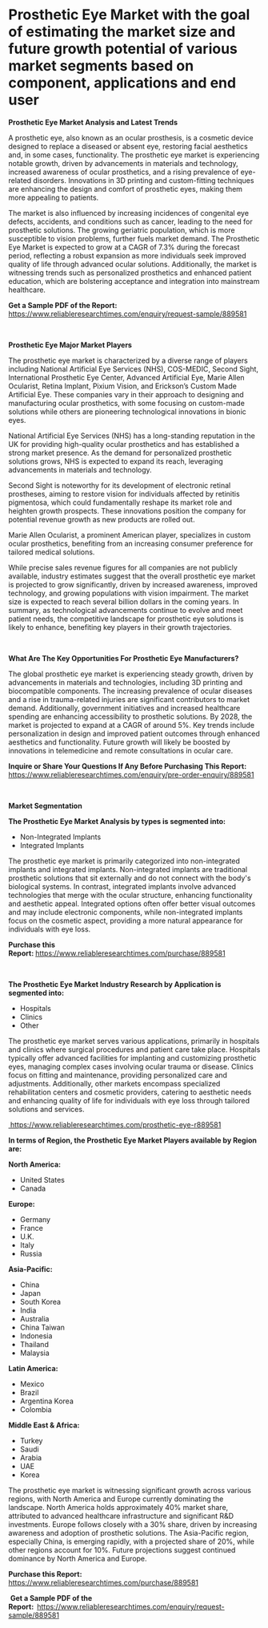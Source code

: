 <p><h1>Prosthetic Eye Market with the goal of estimating the market size and future growth potential of various market segments based on component, applications and end user</h1></p><p><strong>Prosthetic Eye Market Analysis and Latest Trends</strong></p>
<p><p>A prosthetic eye, also known as an ocular prosthesis, is a cosmetic device designed to replace a diseased or absent eye, restoring facial aesthetics and, in some cases, functionality. The prosthetic eye market is experiencing notable growth, driven by advancements in materials and technology, increased awareness of ocular prosthetics, and a rising prevalence of eye-related disorders. Innovations in 3D printing and custom-fitting techniques are enhancing the design and comfort of prosthetic eyes, making them more appealing to patients.</p><p>The market is also influenced by increasing incidences of congenital eye defects, accidents, and conditions such as cancer, leading to the need for prosthetic solutions. The growing geriatric population, which is more susceptible to vision problems, further fuels market demand. The Prosthetic Eye Market is expected to grow at a CAGR of 7.3% during the forecast period, reflecting a robust expansion as more individuals seek improved quality of life through advanced ocular solutions. Additionally, the market is witnessing trends such as personalized prosthetics and enhanced patient education, which are bolstering acceptance and integration into mainstream healthcare.</p></p>
<p><strong>Get a Sample PDF of the Report:&nbsp;</strong> <a href="https://www.reliableresearchtimes.com/enquiry/request-sample/889581?utm_campaign=3255&utm_medium=2&utm_source=Github&utm_content=ia&utm_term=13042025&utm_id=prosthetic-eye">https://www.reliableresearchtimes.com/enquiry/request-sample/889581</a></p>
<p>&nbsp;</p>
<p><strong>Prosthetic Eye Major Market Players</strong></p>
<p><p>The prosthetic eye market is characterized by a diverse range of players including National Artificial Eye Services (NHS), COS-MEDIC, Second Sight, International Prosthetic Eye Center, Advanced Artificial Eye, Marie Allen Ocularist, Retina Implant, Pixium Vision, and Erickson’s Custom Made Artificial Eye. These companies vary in their approach to designing and manufacturing ocular prosthetics, with some focusing on custom-made solutions while others are pioneering technological innovations in bionic eyes.</p><p>National Artificial Eye Services (NHS) has a long-standing reputation in the UK for providing high-quality ocular prosthetics and has established a strong market presence. As the demand for personalized prosthetic solutions grows, NHS is expected to expand its reach, leveraging advancements in materials and technology. </p><p>Second Sight is noteworthy for its development of electronic retinal prostheses, aiming to restore vision for individuals affected by retinitis pigmentosa, which could fundamentally reshape its market role and heighten growth prospects. These innovations position the company for potential revenue growth as new products are rolled out.</p><p>Marie Allen Ocularist, a prominent American player, specializes in custom ocular prosthetics, benefiting from an increasing consumer preference for tailored medical solutions. </p><p>While precise sales revenue figures for all companies are not publicly available, industry estimates suggest that the overall prosthetic eye market is projected to grow significantly, driven by increased awareness, improved technology, and growing populations with vision impairment. The market size is expected to reach several billion dollars in the coming years. In summary, as technological advancements continue to evolve and meet patient needs, the competitive landscape for prosthetic eye solutions is likely to enhance, benefiting key players in their growth trajectories.</p></p>
<p>&nbsp;</p>
<p><strong>What Are The Key Opportunities For Prosthetic Eye Manufacturers?</strong></p>
<p><p>The global prosthetic eye market is experiencing steady growth, driven by advancements in materials and technologies, including 3D printing and biocompatible components. The increasing prevalence of ocular diseases and a rise in trauma-related injuries are significant contributors to market demand. Additionally, government initiatives and increased healthcare spending are enhancing accessibility to prosthetic solutions. By 2028, the market is projected to expand at a CAGR of around 5%. Key trends include personalization in design and improved patient outcomes through enhanced aesthetics and functionality. Future growth will likely be boosted by innovations in telemedicine and remote consultations in ocular care.</p></p>
<p><strong>Inquire or Share Your Questions If Any Before Purchasing This Report:</strong> <a href="https://www.reliableresearchtimes.com/enquiry/pre-order-enquiry/889581?utm_campaign=3255&utm_medium=2&utm_source=Github&utm_content=ia&utm_term=13042025&utm_id=prosthetic-eye">https://www.reliableresearchtimes.com/enquiry/pre-order-enquiry/889581</a></p>
<p>&nbsp;</p>
<p><strong>Market Segmentation</strong></p>
<p><strong>The Prosthetic Eye Market Analysis by types is segmented into:</strong></p>
<p><ul><li>Non-Integrated Implants</li><li>Integrated Implants</li></ul></p>
<p><p>The prosthetic eye market is primarily categorized into non-integrated implants and integrated implants. Non-integrated implants are traditional prosthetic solutions that sit externally and do not connect with the body's biological systems. In contrast, integrated implants involve advanced technologies that merge with the ocular structure, enhancing functionality and aesthetic appeal. Integrated options often offer better visual outcomes and may include electronic components, while non-integrated implants focus on the cosmetic aspect, providing a more natural appearance for individuals with eye loss.</p></p>
<p><strong>Purchase this Report:&nbsp;</strong><a href="https://www.reliableresearchtimes.com/purchase/889581?utm_campaign=3255&utm_medium=2&utm_source=Github&utm_content=ia&utm_term=13042025&utm_id=prosthetic-eye">https://www.reliableresearchtimes.com/purchase/889581</a></p>
<p>&nbsp;</p>
<p><strong>The Prosthetic Eye Market Industry Research by Application is segmented into:</strong></p>
<p><ul><li>Hospitals</li><li>Clinics</li><li>Other</li></ul></p>
<p><p>The prosthetic eye market serves various applications, primarily in hospitals and clinics where surgical procedures and patient care take place. Hospitals typically offer advanced facilities for implanting and customizing prosthetic eyes, managing complex cases involving ocular trauma or disease. Clinics focus on fitting and maintenance, providing personalized care and adjustments. Additionally, other markets encompass specialized rehabilitation centers and cosmetic providers, catering to aesthetic needs and enhancing quality of life for individuals with eye loss through tailored solutions and services.</p></p>
<p><a href="https://www.reliableresearchtimes.com/prosthetic-eye-r889581?utm_campaign=3255&utm_medium=2&utm_source=Github&utm_content=ia&utm_term=13042025&utm_id=prosthetic-eye">&nbsp;https://www.reliableresearchtimes.com/prosthetic-eye-r889581</a></p>
<p><strong>In terms of Region, the Prosthetic Eye Market Players available by Region are:</strong></p>
<p>
    <p> <strong> North America: </strong>
        <ul>
            <li>United States</li>
            <li>Canada</li>
        </ul>
        </p> 
    <p> <strong> Europe: </strong>
        <ul>
            <li>Germany</li>
            <li>France</li>
            <li>U.K.</li>
            <li>Italy</li>
            <li>Russia</li>
        </ul>
        </p> 
    <p> <strong> Asia-Pacific: </strong>
        <ul>
            <li>China</li>
            <li>Japan</li>
            <li>South Korea</li>
            <li>India</li>
            <li>Australia</li>
            <li>China Taiwan</li>
            <li>Indonesia</li>
            <li>Thailand</li>
            <li>Malaysia</li>
        </ul>
        </p> 
    <p> <strong> Latin America: </strong>
        <ul>
            <li>Mexico</li>
            <li>Brazil</li>
            <li>Argentina Korea</li>
            <li>Colombia</li>
        </ul>
        </p> 
    <p> <strong> Middle East & Africa: </strong>
        <ul>
            <li>Turkey</li>
            <li>Saudi</li>
            <li>Arabia</li>
            <li>UAE</li>
            <li>Korea</li>
        </ul>
    </p>
    </p>
<p><p>The prosthetic eye market is witnessing significant growth across various regions, with North America and Europe currently dominating the landscape. North America holds approximately 40% market share, attributed to advanced healthcare infrastructure and significant R&D investments. Europe follows closely with a 30% share, driven by increasing awareness and adoption of prosthetic solutions. The Asia-Pacific region, especially China, is emerging rapidly, with a projected share of 20%, while other regions account for 10%. Future projections suggest continued dominance by North America and Europe.</p></p>
<p><strong>Purchase this Report: </strong><a href="https://www.reliableresearchtimes.com/purchase/889581?utm_campaign=3255&utm_medium=2&utm_source=Github&utm_content=ia&utm_term=13042025&utm_id=prosthetic-eye">https://www.reliableresearchtimes.com/purchase/889581</a></p>
<p>&nbsp;<strong>Get a Sample PDF of the Report:&nbsp;&nbsp;</strong><a href="https://www.reliableresearchtimes.com/enquiry/request-sample/889581?utm_campaign=3255&utm_medium=2&utm_source=Github&utm_content=ia&utm_term=13042025&utm_id=prosthetic-eye">https://www.reliableresearchtimes.com/enquiry/request-sample/889581</a></p>
<p><strong></strong></p>
<p><p></p><p></p><p></p></p>